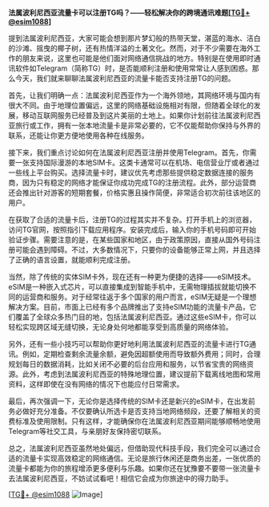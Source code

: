 **法属波利尼西亚流量卡可以注册TG吗？——轻松解决你的跨境通讯难题[[TG💪+ @esim1088](https://t.me/s/esim1088)]**

提到法属波利尼西亚，大家可能会想到那片梦幻般的热带天堂，湛蓝的海水、洁白的沙滩、摇曳的椰子树，还有热情洋溢的土著文化。然而，对于不少需要在海外工作的朋友来说，这里也可能是他们面对网络通信挑战的地方。特别是在使用即时通讯软件如Telegram（简称TG）时，是否能顺利注册和使用常常让人感到困惑。那么今天，我们就来聊聊法属波利尼西亚的流量卡能否支持注册TG的问题。

首先，让我们明确一点：法属波利尼西亚作为一个海外领地，其网络环境与国内有很大不同。由于地理位置偏远，这里的网络基础设施相对有限，但随着全球化的发展，移动互联网服务已经普及到这片美丽的土地上。如果你计划前往法属波利尼西亚旅行或工作，拥有一张本地流量卡是非常必要的，它不仅能帮助你保持与外界的联系，还能让你更方便地使用各种在线服务。

接下来，我们重点讨论如何在法属波利尼西亚注册并使用Telegram。首先，你需要一张支持国际漫游的本地SIM卡。这类卡通常可以在机场、电信营业厅或者通过一些线上平台购买。选择流量卡时，建议优先考虑那些提供稳定数据连接的服务商，因为只有稳定的网络才能保证你成功完成TG的注册流程。此外，部分运营商还会推出针对游客的短期套餐，价格实惠且操作简便，非常适合初次前往该地区的用户。

在获取了合适的流量卡后，注册TG的过程其实并不复杂。打开手机上的浏览器，访问TG官网，按照指引下载应用程序。安装完成后，输入你的手机号码即可开始验证步骤。需要注意的是，在某些国家和地区，由于政策原因，直接从国外号码注册可能会遇到障碍。不过，大多数情况下，只要你的设备能够正常上网，并且选择了正确的语言设置，就能顺利完成注册。

当然，除了传统的实体SIM卡外，现在还有一种更为便捷的选择——eSIM技术。eSIM是一种嵌入式芯片，可以直接集成到智能手机中，无需物理插拔就能切换不同的运营商和服务。对于经常往返于多个国家的用户而言，eSIM无疑是一个理想解决方案。目前，市面上已经有多个品牌推出了支持eSIM功能的流量卡产品，它们覆盖了全球众多热门目的地，包括法属波利尼西亚。通过这些eSIM卡，你可以轻松实现跨区域无缝切换，无论身处何地都能享受到高质量的网络体验。

另外，还有一些小技巧可以帮助你更好地利用法属波利尼西亚的流量卡进行TG通讯。例如，定期检查剩余流量余额，避免因超额使用而导致额外费用；同时，合理规划每日的数据消耗，比如关闭不必要的后台应用和服务，以节省宝贵的网络资源。此外，考虑到法属波利尼西亚的特殊地理位置，建议提前下载离线地图和常用资料，这样即使在没有网络的情况下也能应付日常需求。

最后，再次强调一下，无论你是选择传统的SIM卡还是新兴的eSIM卡，在出发前务必做好充分准备。不仅要确认所选卡是否支持当地网络频段，还要了解相关的资费标准及使用限制。只有这样，才能确保你在法属波利尼西亚期间能够顺畅地使用Telegram等社交工具，与亲朋好友保持密切联系。

总之，法属波利尼西亚虽然地处偏远，但借助现代科技手段，我们完全可以通过合适的流量卡实现高效稳定的网络通信。无论是旅行休闲还是商务出差，一张优质的流量卡都能为你的旅程增添更多便利与乐趣。如果你还在犹豫要不要带一张流量卡去法属波利尼西亚，不妨试试看吧！相信它会成为你旅途中的得力助手。

[[TG💪+ @esim1088](https://t.me/s/esim1088) ![Image](https://i.postimg.cc/4NQfJmqS/Snipaste-2025-05-13-00-14-12.png)]
